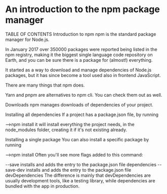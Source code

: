 <h1>An introduction to the npm package manager</h1>


TABLE OF CONTENTS
Introduction to npm
npm is the standard package manager for Node.js.

In January 2017 over 350000 packages were reported being listed in the npm registry, making it the biggest single language code repository on Earth, and you can be sure there is a package for (almost!) everything.

It started as a way to download and manage dependencies of Node.js packages, but it has since become a tool used also in frontend JavaScript.

There are many things that npm does.

Yarn and pnpm are alternatives to npm cli. You can check them out as well.

Downloads
npm manages downloads of dependencies of your project.

Installing all dependencies
If a project has a package.json file, by running

-->npm install
it will install everything the project needs, in the node_modules folder, creating it if it's not existing already.

Installing a single package
You can also install a specific package by running

-->npm install <package-name>
Often you'll see more flags added to this command:

--save installs and adds the entry to the package.json file dependencies
--save-dev installs and adds the entry to the package.json file devDependencies
The difference is mainly that devDependencies are usually development tools, like a testing library, while dependencies are bundled with the app in production.